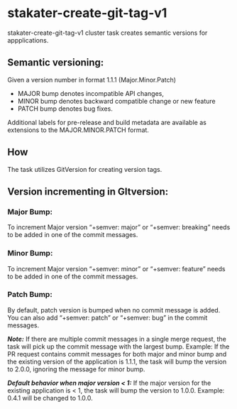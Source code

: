 # stakater-create-git-tag-v1

stakater-create-git-tag-v1 cluster task creates semantic versions for appplications.

## Semantic versioning:
Given a version number in format 1.1.1 (Major.Minor.Patch)
* MAJOR bump denotes incompatible API changes,
* MINOR bump denotes backward compatible change or new feature
* PATCH bump denotes bug fixes.

Additional labels for pre-release and build metadata are available as extensions to the MAJOR.MINOR.PATCH format.

## How
The task utilizes GitVersion for creating version tags.

## Version incrementing in GItversion:

### Major Bump:
To increment Major version “+semver: major”  or “+semver: breaking” needs to be added in one of the commit messages.

### Minor Bump:
To increment Major version “+semver: minor”  or “+semver: feature” needs to be added in one of the commit messages.

### Patch Bump:
By default, patch version is bumped when no commit message is added. 
You can also add “+semver: patch”  or “+semver: bug” in the commit messages.

***Note:*** If there are multiple commit messages in a single merge request, the task will pick up the commit message with the largest bump.
Example: If the PR request contains commit messages for both major and minor bump and the existing version of the application is 1.1.1, the task will bump the version to 2.0.0, ignoring the message for minor bump.

***Default behavior when major version < 1:***
If the major version for the existing application is < 1, the task will bump the version to 1.0.0.
Example: 0.4.1 will be changed to 1.0.0.

